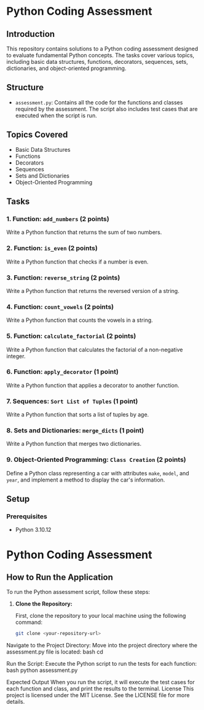 # Python Coding Assessment

## Introduction

This repository contains solutions to a Python coding assessment designed to evaluate fundamental Python concepts. The tasks cover various topics, including basic data structures, functions, decorators, sequences, sets, dictionaries, and object-oriented programming.

## Structure

- `assessment.py`: Contains all the code for the functions and classes required by the assessment. The script also includes test cases that are executed when the script is run.

## Topics Covered

- Basic Data Structures
- Functions
- Decorators
- Sequences
- Sets and Dictionaries
- Object-Oriented Programming

## Tasks

### 1. Function: `add_numbers` (2 points)
Write a Python function that returns the sum of two numbers.

### 2. Function: `is_even` (2 points)
Write a Python function that checks if a number is even.

### 3. Function: `reverse_string` (2 points)
Write a Python function that returns the reversed version of a string.

### 4. Function: `count_vowels` (2 points)
Write a Python function that counts the vowels in a string.

### 5. Function: `calculate_factorial` (2 points)
Write a Python function that calculates the factorial of a non-negative integer.

### 6. Function: `apply_decorator` (1 point)
Write a Python function that applies a decorator to another function.

### 7. Sequences: `Sort List of Tuples` (1 point)
Write a Python function that sorts a list of tuples by age.

### 8. Sets and Dictionaries: `merge_dicts` (1 point)
Write a Python function that merges two dictionaries.

### 9. Object-Oriented Programming: `Class Creation` (2 points)
Define a Python class representing a car with attributes `make`, `model`, and `year`, and implement a method to display the car's information.

## Setup

### Prerequisites
- Python 3.10.12

# Python Coding Assessment

## How to Run the Application

To run the Python assessment script, follow these steps:

1. **Clone the Repository:**

   First, clone the repository to your local machine using the following command:

   ```bash
   git clone <your-repository-url>

Navigate to the Project Directory:
Move into the project directory where the assessment.py file is located:
bash
cd <your-repository-directory>

Run the Script:
Execute the Python script to run the tests for each function:
bash
python assessment.py

Expected Output
When you run the script, it will execute the test cases for each function and class, and print the results to the terminal.
License
This project is licensed under the MIT License. See the LICENSE file for more details.
